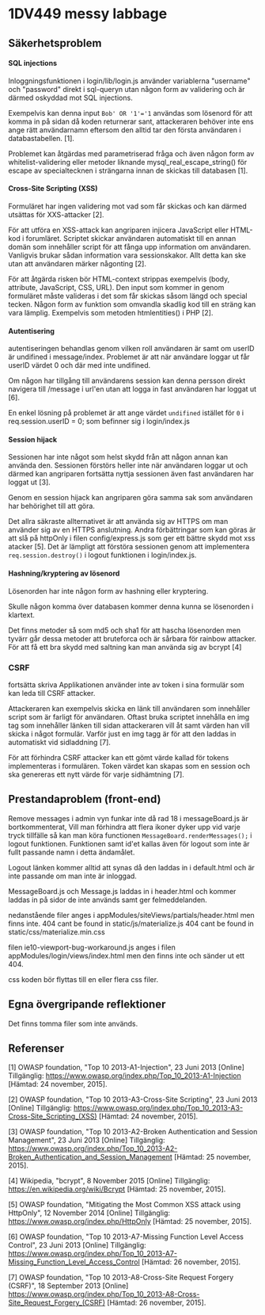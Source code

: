 # 1DV449 messy labbage

## Säkerhetsproblem

#### SQL injections

Inloggningsfunktionen i login/lib/login.js använder variablerna "username" och "password" direkt i sql-queryn utan någon form av validering och är därmed oskyddad mot SQL injections.

Exempelvis kan denna input `Bob' OR '1'='1` användas som lösenord för att komma in på sidan då koden returnerar sant, attackeraren behöver inte ens ange rätt användarnamn eftersom den alltid tar den första användaren i databastabellen. [1].

Problemet kan åtgärdas med parametriserad fråga och även någon form av whitelist-validering eller metoder liknande mysql_real_escape_string() för escape av specialtecknen i strängarna innan de skickas till databasen [1].

#### Cross-Site Scripting (XSS)

Formuläret har ingen validering mot vad som får skickas och kan därmed utsättas för XXS-attacker [2].

För att utföra en XSS-attack kan angriparen injicera JavaScript eller HTML-kod i forumläret. Scriptet skickar användaren automatiskt till en annan domän som innehåller script för att fånga upp information om användaren. Vanligvis brukar sådan information vara sessionskakor. Allt detta kan ske utan att användaren märker någonting [2]. 

För att åtgärda risken bör HTML-context strippas exempelvis (body, attribute, JavaScript, CSS, URL).
Den input som kommer in genom formuläret måste valideras i det som får skickas såsom längd och special tecken. 
Någon form av funktion som omvandla skadlig kod till en sträng kan vara lämplig. Exempelvis som metoden htmlentities() i PHP [2].

#### Autentisering

autentiseringen behandlas genom vilken roll användaren är samt om userID är undifined i message/index. Problemet är att när användare loggar ut får userID värdet 0 och där med inte undifined.

Om någon har tillgång till användarens session kan denna persson direkt navigera till /message i url'en utan att logga in fast användaren har loggat ut [6].

En enkel lösning på problemet är att ange värdet `undifined` istället för `0` i req.session.userID = 0; som befinner sig i login/index.js

#### Session hijack

Sessionen har inte något som helst skydd från att någon annan kan använda den. Sessionen förstörs heller inte när användaren loggar ut och därmed kan angriparen fortsätta nyttja sessionen även fast användaren har loggat ut [3].

Genom en session hijack kan angriparen göra samma sak som användaren har behörighet till att göra.

Det allra säkraste allternativet är att använda sig av HTTPS om man använder sig av en HTTPS anslutning.
Andra förbättringar som kan göras är att slå på httpOnly i filen config/express.js som ger ett bättre skydd mot xss atacker [5].
Det är lämpligt att förstöra sessionen genom att implementera `req.session.destroy()` i logout funktionen i login/index.js.

#### Hashning/kryptering av lösenord

Lösenorden har inte någon form av hashning eller kryptering.

Skulle någon komma över databasen kommer denna kunna se lösenorden i klartext.

Det finns metoder så som md5 och sha1 för att hascha lösenorden men tyvärr går dessa metoder att bruteforca och är sårbara för rainbow attacker.
För att få ett bra skydd med saltning kan man använda sig av bcrypt [4]

### CSRF

fortsätta skriva
Applikationen använder inte av token i sina formulär som kan leda till CSRF attacker.

Attackeraren kan exempelvis skicka en länk till användaren som innehåller script som är farligt för användaren. Oftast bruka scriptet innehålla en img tag som innehåller länken till sidan attackeraren vill åt samt värden han vill skicka i något formulär. Varför just en img tagg är för att den laddas in automatiskt vid sidladdning [7].

För att förhindra CSRF attacker kan ett gömt värde kallad för tokens implementeras i formulären. Token värdet kan skapas som en session och ska genereras ett nytt värde för varje sidhämtning [7].


## Prestandaproblem (front-end)

Remove messages i admin vyn funkar inte då rad 18 i messageBoard.js är bortkommenterat, Vill man förhindra att flera ikoner dyker upp vid varje tryck tillfälle så kan man köra functionen `MessageBoard.renderMessages();` i logout funktionen.
Funktionen samt id'et kallas även för logout som inte är fullt passande namn i detta ändamålet.

Logout länken kommer alltid att synas då den laddas in i default.html och är inte passande om man inte är inloggad.

MessageBoard.js och Message.js laddas in i header.html och kommer laddas in på sidor de inte används samt ger felmeddelanden.

nedanstående filer anges i appModules/siteViews/partials/header.html men finns inte.
404 cant be found in static/js/materialize.js
404 cant be found in static/css/materialize.min.css

filen ie10-viewport-bug-workaround.js anges i filen appModules/login/views/index.html men den finns inte och sänder ut ett 404.

css koden bör flyttas till en eller flera css filer.


## Egna övergripande reflektioner

Det finns tomma filer som inte används.



## Referenser

[1] OWASP foundation, "Top 10 2013-A1-Injection", 23 Juni 2013 [Online] Tillgänglig: https://www.owasp.org/index.php/Top_10_2013-A1-Injection [Hämtad: 24 november, 2015].

[2] OWASP foundation, "Top 10 2013-A3-Cross-Site Scripting", 23 Juni 2013 [Online] Tillgänglig: https://www.owasp.org/index.php/Top_10_2013-A3-Cross-Site_Scripting_(XSS) [Hämtad: 24 november, 2015].

[3] OWASP foundation, "Top 10 2013-A2-Broken Authentication and Session Management", 23 Juni 2013 [Online] Tillgänglig: https://www.owasp.org/index.php/Top_10_2013-A2-Broken_Authentication_and_Session_Management [Hämtad: 25 november, 2015].

[4] Wikipedia, "bcrypt", 8 November 2015 [Online] Tillgänglig: https://en.wikipedia.org/wiki/Bcrypt [Hämtad: 25 november, 2015].

[5] OWASP foundation, "Mitigating the Most Common XSS attack using HttpOnly", 12 November 2014 [Online] Tillgänglig: https://www.owasp.org/index.php/HttpOnly [Hämtad: 25 november, 2015].

[6] OWASP foundation, "Top 10 2013-A7-Missing Function Level Access Control", 23 Juni 2013 [Online] Tillgänglig: https://www.owasp.org/index.php/Top_10_2013-A7-Missing_Function_Level_Access_Control [Hämtad: 26 november, 2015].

[7] OWASP foundation, "Top 10 2013-A8-Cross-Site Request Forgery (CSRF)", 18 September 2013 [Online] https://www.owasp.org/index.php/Top_10_2013-A8-Cross-Site_Request_Forgery_(CSRF) [Hämtad: 26 november, 2015].